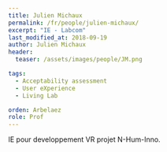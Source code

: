 ```yaml
---
title: Julien Michaux
permalink: /fr/people/julien-michaux/
excerpt: "IE - Labcom"
last_modified_at: 2018-09-19
author: Julien Michaux
header:
  teaser: /assets/images/people/JM.png

tags:
  - Acceptability assessment
  - User eXperience
  - Living Lab

orden: Arbelaez
role: Prof
---
```


IE pour developpement VR projet N-Hum-Inno.


